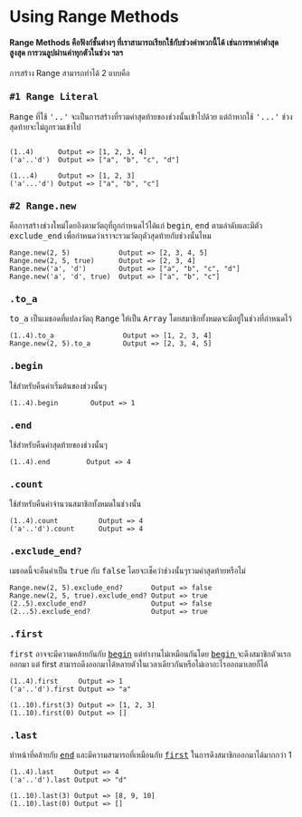 # Using Range Methods

#### **Range Methods** คือฟังก์ชั้นต่างๆ ที่เราสามารถเรียกใช้กับช่วงค่าพวกนี้ได้ เช่นการหาค่าต่ำสุด สูงสุด การวนลูปผ่านค่าทุกตัวในช่วง ฯลฯ

การสร้าง Range สามารถทำได้ 2 แบบคือ

### <kbd>**#1 Range Literal**</kbd>

<kbd>Range</kbd> ที่ใช้ <kbd>'..'</kbd> จะเป็นการสร้างที่รวมค่าสุดท้ายของช่วงนั้นเข้าไปด้วย แต่ถ้าหากใช้ <kbd>'...'</kbd> ช่วงสุดท้ายจะไม่ถูกรวมเข้าไป

<pre><code><strong>
</strong>(1..4)      Output => [1, 2, 3, 4]
('a'..'d')  Output => ["a", "b", "c", "d"]

(1...4)     Output => [1, 2, 3]
('a'...'d') Output => ["a", "b", "c"]
</code></pre>

### <kbd>**#2 Range.new**</kbd>

คือการสร้างช่วงใหม่โดยอิงตามวัตถุที่ถูกกำหนดไว้ได้แก่ <kbd>begin</kbd>, <kbd>end</kbd> ตามลำดับและมีตัว <kbd>exclude\_end</kbd> เพื่อกำหนดว่าเราจะรวมวัตถุตัวสุดท้ายกับช่วงนั้นไหม

```
Range.new(2, 5)            Output => [2, 3, 4, 5]
Range.new(2, 5, true)      Output => [2, 3, 4]
Range.new('a', 'd')        Output => ["a", "b", "c", "d"]
Range.new('a', 'd', true)  Output => ["a", "b", "c"]
```

### <kbd>**.to\_a**</kbd>

<kbd>to\_a</kbd> เป็นเมธอดที่แปลงวัตถุ <kbd>Range</kbd> ให้เป็น <kbd>Array</kbd> โดยสมาชิกทั้งหมดจะมีอยู่ในช่วงที่กำหนดไว้

```
(1..4).to_a                 Output => [1, 2, 3, 4]
Range.new(2, 5).to_a        Output => [2, 3, 4, 5]
```

### <kbd>**.begin**</kbd>

ใช้สำหรับคืนค่าเริ่มต้นของช่วงนั้นๆ

```
(1..4).begin        Output => 1
```

### <kbd>**.end**</kbd>&#x20;

ใช้สำหรับคืนค่าสุดท้ายของช่วงนั้นๆ

```
(1..4).end         Output => 4
```

### <kbd>**.count**</kbd>

ใช้สำหรับคืนค่าจำนวนสมาชิกทั้งหมดในช่วงนั้น

```
(1..4).count          Output => 4
('a'..'d').count      Output => 4
```

### <kbd>**.exclude\_end?**</kbd>

เมธอดนี้จะคืนค่าเป็น <kbd>true</kbd> กับ <kbd>false</kbd> โดยจะเช็คว่าช่วงนั้นๆรวมค่าสุดท้ายหรือไม่

```
Range.new(2, 5).exclude_end?       Output => false
Range.new(2, 5, true).exclude_end? Output => true
(2..5).exclude_end?                Output => false
(2...5).exclude_end?               Output => true
```

### <kbd>**.first**</kbd>

<kbd>first</kbd> อาจจะมีความคล้ายกันกับ [<kbd>begin</kbd>](using-range-methods.md#begin) แต่ทำงานไม่เหมือนกันโดย [<kbd>begin</kbd> ](using-range-methods.md#begin)จะดึงสมาชิกตัวแรกออกมา แต่ first สามารถดึงออกมาได้หลายตัวในเวลาเดียวกันหรือไม่เอาอะไรออกมาเลยก็ได้

```
(1..4).first     Output => 1
('a'..'d').first Output => "a"

(1..10).first(3) Output => [1, 2, 3]
(1..10).first(0) Output => []
```

### <kbd>**.last**</kbd>&#x20;

ทำหน้าที่คล้ายกับ [<kbd>end</kbd>](using-range-methods.md#end) และมีความสามารถที่เหมือนกับ [<kbd>first</kbd>](using-range-methods.md#first) ในการดึงสมาชิกออกมาได้มากกว่า 1

```
(1..4).last     Output => 4
('a'..'d').last Output => "d"

(1..10).last(3) Output => [8, 9, 10]
(1..10).last(0) Output => []
```

